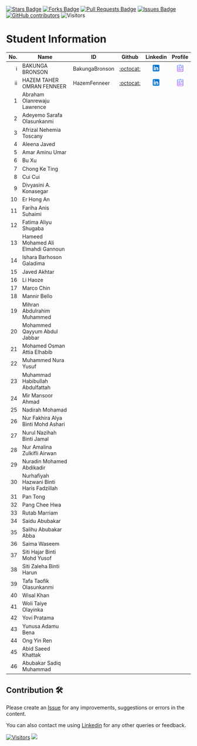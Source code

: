 <a href="https://github.com/drshahizan/learn-github/stargazers"><img src="https://img.shields.io/github/stars/drshahizan/learn-github" alt="Stars Badge"/></a>
<a href="https://github.com/drshahizan/learn-github/network/members"><img src="https://img.shields.io/github/forks/drshahizan/learn-github" alt="Forks Badge"/></a>
<a href="https://github.com/drshahizan/learn-github/pulls"><img src="https://img.shields.io/github/issues-pr/drshahizan/learn-github" alt="Pull Requests Badge"/></a>
<a href="https://github.com/drshahizan/learn-github/issues"><img src="https://img.shields.io/github/issues/drshahizan/learn-github" alt="Issues Badge"/></a>
<a href="https://github.com/drshahizan/learn-github/graphs/contributors"><img alt="GitHub contributors" src="https://img.shields.io/github/contributors/drshahizan/learn-github?color=2b9348"></a>
![Visitors](https://api.visitorbadge.io/api/visitors?path=https%3A%2F%2Fgithub.com%2Fdrshahizan%2Flearn-github&labelColor=%23d9e3f0&countColor=%23697689&style=flat)

# Student Information

| No. | Name | ID | Github | Linkedin | Profile |
|-----:|-----------------------------------------|------------|:-----------------:|:-----------------------:| :-----------------------:|
| i   | BAKUNGA BRONSON                         | BakungaBronson    | [:octocat:](https://github.com/BakungaBronson)   | <a href="https://www.linkedin.com/in/bronson-bakunga-682a581ba"><img src="../images/linkedin.png" width="24px" height="24px"></a> |<a href="BakungaBronson"><img src="../images/portfolio.png" width="24px" height="24px"></a>|
| ii   | HAZEM TAHER OMRAN FENNEER               | HazemFenneer   | [:octocat:](https://github.com/HazemFenneer)     | <a href="https://www.linkedin.com/in/hazem-fenneer-7aa8b3219"><img src="../images/linkedin.png" width="24px" height="24px"></a>|<a href="hazemfenneer"><img src="../images/portfolio.png" width="24px" height="24px"></a>                |
| 1   | Abraham Olanrewaju Lawrence          | | | | |
| 2   | Adeyemo Sarafa Olasunkanmi           | | | | |
| 3   | Afrizal Nehemia Toscany              | | | | |
| 4   | Aleena Javed                         | | | | |
| 5   | Amar Aminu Umar                      | | | | |
| 6   | Bu Xu                                | | | | |
| 7   | Chong Ke Ting                        | | | | |
| 8   | Cui Cui                              |          |                                          |                                                                                                |                                                                                               |
| 9   | Divyasini A. Konasegar               |          |                                          |                                                                                                |                                                                                               |
| 10  | Er Hong An                           |          |                                          |                                                                                                |                                                                                               |
| 11  | Fariha Anis Suhaimi                  |          |                                          |                                                                                                |                                                                                               |
| 12  | Fatima Aliyu Shugaba                 |          |                                          |                                                                                                |                                                                                               |
| 13  | Hameed Mohamed Ali Elmahdi Gannoun   |          |                                          |                                                                                                |                                                                                               |
| 14  | Ishara Barhoson Galadima             |          |                                          |                                                                                                |                                                                                               |
| 15  | Javed Akhtar                         |          |                                          |                                                                                                |                                                                                               |
| 16  | Li Haoze                             |          |                                          |                                                                                                |                                                                                               |
| 17  | Marco Chin                           |          |                                          |                                                                                                |                                                                                               |
| 18  | Mannir Bello                         |          |                                          |                                                                                                |                                                                                               |
| 19  | Mihran Abdulrahim Muhammed           |          |                                          |                                                                                                |                                                                                               |
| 20  | Mohammed Qayyum Abdul Jabbar         |          |                                          |                                                                                                |                                                                                               |
| 21  | Mohamed Osman Attia Elhabib         |          |                                          |                                                                                                |                                                                                               |
| 22  | Muhammed Nura Yusuf                  |          |                                          |                                                                                                |                                                                                               |
| 23  | Muhammad Habibullah Abdulfattah      |          |                                          |                                                                                                |                                                                                               |
| 24  | Mir Mansoor Ahmad                    |          |                                          |                                                                                                |                                                                                               |
| 25  | Nadirah Mohamad                      |          |                                          |                                                                                                |                                                                                               |
| 26  | Nur Fakhira Alya Binti Mohd Ashari  |          |                                          |                                                                                                |                                                                                               |
| 27  | Nurul Nazihah Binti Jamal           |          |                                          |                                                                                                |                                                                                               |
| 28  | Nur Amalina Zulkifli Airwan         |          |                                          |                                                                                                |                                                                                               |
| 29  | Nuradin Mohamed Abdikadir           |          |                                          |                                                                                                |                                                                                               |
| 30  | Nurhafiyah Hazwani Binti Haris Fadzillah |  |                                          |                                                                                                |                                                                                               |
| 31  | Pan Tong                             |          |                                          |                                                                                                |                                                                                               |
| 32  | Pang Chee Hwa                        |          |                                          |                                                                                                |                                                                                               |
| 33  | Rutab Marriam                        |          |                                          |                                                                                                |                                                                                               |
| 34  | Saidu Abubakar                       |          |                                          |                                                                                                |                                                                                               |
| 35  | Salihu Abubakar Abba                 |          |                                          |                                                                                                |                                                                                               |
| 36  | Saima Waseem                         |          |                                          |                                                                                                |                                                                                               |
| 37  | Siti Hajar Binti Mohd Yusof         |          |                                          |                                                                                                |                                                                                               |
| 38  | Siti Zaleha Binti Harun             |          |                                          |                                                                                                |                                                                                               |
| 39  | Tafa Taofik Olasunkanmi             |          |                                          |                                                                                                |                                                                                               |
| 40  | Wisal Khan                           |          |                                          |                                                                                                |                                                                                               |
| 41  | Woli Taiye Olayinka                 |          |                                          |                                                                                                |                                                                                               |
| 42  | Yovi Pratama                         |          |                                          |                                                                                                |                                                                                               |
| 43  | Yunusa Adamu Bena                    |          |                                          |                                                                                                |                                                                                               |
| 44  | Ong Yin Ren                          |          |                                          |                                                                                                |                                                                                               |
| 45  | Abid Saeed Khattak                  |          |                                          |                                                                                                |                                                                                               |
| 46  | Abubakar Sadiq Muhammad              |          |                                          |                                                                                                |                                                                                               |

## Contribution 🛠️
Please create an [Issue](https://github.com/drshahizan/learn-github/issues) for any improvements, suggestions or errors in the content.

You can also contact me using [Linkedin](https://www.linkedin.com/in/drshahizan/) for any other queries or feedback.

[![Visitors](https://api.visitorbadge.io/api/visitors?path=https%3A%2F%2Fgithub.com%2Fdrshahizan&labelColor=%23697689&countColor=%23555555&style=plastic)](https://visitorbadge.io/status?path=https%3A%2F%2Fgithub.com%2Fdrshahizan)
![](https://hit.yhype.me/github/profile?user_id=81284918)
